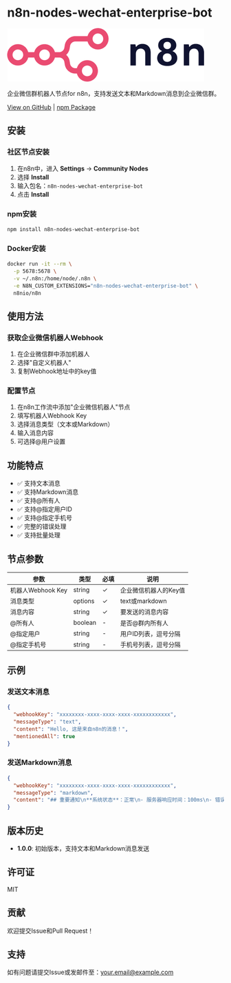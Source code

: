 # n8n-nodes-wechat-enterprise-bot

![n8n.io - Workflow Automation](https://raw.githubusercontent.com/n8n-io/n8n/master/assets/n8n-logo.png)

企业微信群机器人节点for n8n，支持发送文本和Markdown消息到企业微信群。

[View on GitHub](https://github.com/maple412/n8n-nodes-wechat-enterprise-bot) | [npm Package](https://www.npmjs.com/package/n8n-nodes-wechat-enterprise-bot)

## 安装

### 社区节点安装

1. 在n8n中，进入 **Settings** → **Community Nodes**
2. 选择 **Install**
3. 输入包名：`n8n-nodes-wechat-enterprise-bot`
4. 点击 **Install**

### npm安装

```bash
npm install n8n-nodes-wechat-enterprise-bot
```

### Docker安装

```bash
docker run -it --rm \
  -p 5678:5678 \
  -v ~/.n8n:/home/node/.n8n \
  -e N8N_CUSTOM_EXTENSIONS="n8n-nodes-wechat-enterprise-bot" \
  n8nio/n8n
```

## 使用方法

### 获取企业微信机器人Webhook

1. 在企业微信群中添加机器人
2. 选择"自定义机器人"
3. 复制Webhook地址中的key值

### 配置节点

1. 在n8n工作流中添加"企业微信机器人"节点
2. 填写机器人Webhook Key
3. 选择消息类型（文本或Markdown）
4. 输入消息内容
5. 可选择@用户设置

## 功能特点

- ✅ 支持文本消息
- ✅ 支持Markdown消息
- ✅ 支持@所有人
- ✅ 支持@指定用户ID
- ✅ 支持@指定手机号
- ✅ 完整的错误处理
- ✅ 支持批量处理

## 节点参数

| 参数 | 类型 | 必填 | 说明 |
|------|------|------|------|
| 机器人Webhook Key | string | ✓ | 企业微信机器人的Key值 |
| 消息类型 | options | ✓ | text或markdown |
| 消息内容 | string | ✓ | 要发送的消息内容 |
| @所有人 | boolean | - | 是否@群内所有人 |
| @指定用户 | string | - | 用户ID列表，逗号分隔 |
| @指定手机号 | string | - | 手机号列表，逗号分隔 |

## 示例

### 发送文本消息

```json
{
  "webhookKey": "xxxxxxxx-xxxx-xxxx-xxxx-xxxxxxxxxxxx",
  "messageType": "text",
  "content": "Hello, 这是来自n8n的消息！",
  "mentionedAll": true
}
```

### 发送Markdown消息

```json
{
  "webhookKey": "xxxxxxxx-xxxx-xxxx-xxxx-xxxxxxxxxxxx",
  "messageType": "markdown",
  "content": "## 重要通知\n**系统状态**：正常\n- 服务器响应时间：100ms\n- 错误率：0%"
}
```

## 版本历史

- **1.0.0**: 初始版本，支持文本和Markdown消息发送

## 许可证

MIT

## 贡献

欢迎提交Issue和Pull Request！

## 支持

如有问题请提交Issue或发邮件至：your.email@example.com